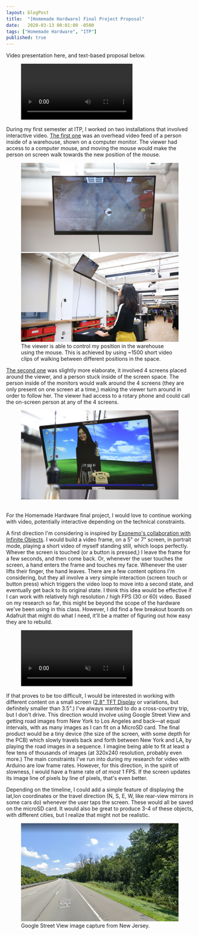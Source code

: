 ```yaml
---
layout: blogPost
title:  "[Homemade Hardware] Final Project Proposal"
date:   2020-03-13 00:01:00 -0500
tags: ["Homemade Hardware", "ITP"]
published: true
---
```


Video presentation here, and text-based proposal below.
<figure>
  <video style="border: none;" src="/assets/images/blog/2020-03-13-homemade-hardware-final/video.mov" controls alt=""/>
  <figcaption>  
  InfiniteObjects x Exonemo
  </figcaption>
</figure>

During my first semester at ITP, I worked on two installations that involved interactive video. <a href="/untitled" target="__blank">The first one</a> was an overhead video feed of a person inside of a warehouse, shown on a computer monitor. The viewer had access to a computer mouse, and moving the mouse would make the person on screen walk towards the new position of the mouse.

<figure>
  <img class="img-row-2" style="border: none;" src="/assets/images/blog/2020-03-13-homemade-hardware-final/1.JPG" alt=""/>
  <img class="img-row-2" style="border: none;" src="/assets/images/blog/2020-03-13-homemade-hardware-final/2.JPG" alt=""/>
  <figcaption>  
  The viewer is able to control my position in the warehouse using the mouse. This is achieved by using ~1500 short video clips of walking between different positions in the space.
  </figcaption>
</figure>

<a href="/thejoys" target="__blank">The second one</a> was slightly more elaborate, it involved 4 screens placed around the viewer, and a person stuck inside of the screen space. The person inside of the monitors would walk around the 4 screens (they are only present on one screen at a time,) making the viewer turn around in order to follow her. The viewer had access to a rotary phone and could call the on-screen person at any of the 4 screens.

<figure>
  <img class="img-row-2" style="border: none;" src="/assets/images/blog/2020-03-13-homemade-hardware-final/3.JPG" alt=""/>
  <img class="img-row-2" style="border: none;" src="/assets/images/blog/2020-03-13-homemade-hardware-final/4.JPG" alt=""/>
  <figcaption>  
  </figcaption>
</figure>

For the Homemade Hardware final project, I would love to continue working with video, potentially interactive depending on the technical constraints. 

A first direction I'm considering is inspired by <a href="https://shop.infiniteobjects.com/collections/featured/products/exonemo-green">Exonemo's collaboration with Infinite Objects</a>. I would build a video frame, on a 5" or 7" screen, in portrait mode, playing a short video of myself standing still, which loops perfectly. Whever the screen is touched (or a button is pressed,) I leave the frame for a few seconds, and then come back. Or, whenever the user touches the screen, a hand enters the frame and touches my face. Whenever the user lifts their finger, the hand leaves. There are a few content options I'm considering, but they all involve a very simple interaction (screen touch or button press) which triggers the video loop to move into a second state, and eventually get back to its original state. I think this idea would be effective if I can work with relatively high resolution / high FPS (30 or 60) video. Based on my research so far, this might be beyond the scope of the hardware we've been using in this class. However, I did find a few breakout boards on Adafruit that might do what I need, it'll be a matter of figuring out how easy they are to rebuild.

<figure>
  <video style="border: none;" src="https://cdn.shopify.com/s/files/1/0021/7789/2441/files/exonemo-green-mobile.webm?2203" muted autoplay loop alt=""/>
  <figcaption>  
  InfiniteObjects x Exonemo
  </figcaption>
</figure>

If that proves to be too difficult, I would be interested in working with different content on a small screen (<a href="https://www.adafruit.com/product/2770">2.8" TFT Display</a> or variations, but definitely smaller than 3.5".) I've always wanted to do a cross-country trip, but I don't drive. This direction would involve using Google Street View and getting road images from New York to Los Angeles and back—at equal intervals, with as many images as I can fit on a MicroSD card. The final product would be a tiny device (the size of the screen, with some depth for the PCB) which slowly travels back and forth between New York and LA, by playing the road images in a sequence. I imagine being able to fit at least a few tens of thousands of images (at 320x240 resolution, probably even more.) The main constraints I've run into during my research for video with Arduino are low frame rates. However, for this direction, in the spirit of slowness, I would have a frame rate of *at most* 1 FPS. If the screen updates its image line of pixels by line of pixels, that's even better.

Depending on the timeline, I could add a simple feature of displaying the lat,lon coordinates or the travel direction (N, S, E, W, like rear-view mirrors in some cars do) whenever the user taps the screen. These would all be saved on the microSD card. It would also be great to produce 3-4 of these objects, with different cities, but I realize that might not be realistic.

<figure>
  <img style="border: none;" src="/assets/images/blog/2020-03-13-homemade-hardware-final/5.png" alt=""/>
  <figcaption>  
  Google Street View image capture from New Jersey.
  </figcaption>
</figure>
